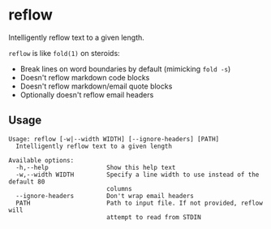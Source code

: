 # reflow

Intelligently reflow text to a given length.

`reflow` is like `fold(1)` on steroids:

 - Break lines on word boundaries by default (mimicking `fold -s`)
 - Doesn't reflow markdown code blocks
 - Doesn't reflow markdown/email quote blocks
 - Optionally doesn't reflow email headers

## Usage

```
Usage: reflow [-w|--width WIDTH] [--ignore-headers] [PATH]
  Intelligently reflow text to a given length

Available options:
  -h,--help                Show this help text
  -w,--width WIDTH         Specify a line width to use instead of the default 80
                           columns
  --ignore-headers         Don't wrap email headers
  PATH                     Path to input file. If not provided, reflow will
                           attempt to read from STDIN
```
